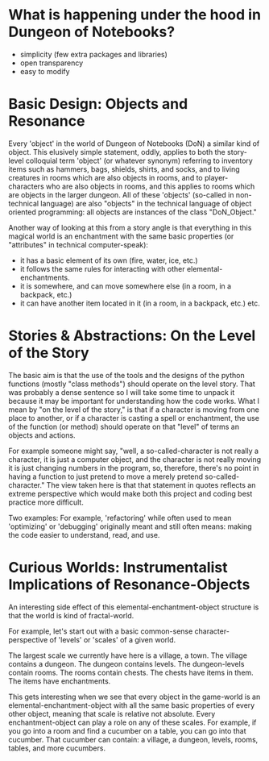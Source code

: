 # What is happening under the hood in Dungeon of Notebooks?

- simplicity (few extra packages and libraries)
- open transparency
- easy to modify


# Basic Design: Objects and Resonance

Every 'object' in the world of Dungeon of Notebooks (DoN) a similar kind of object. This elusively simple statement, oddly, applies to both the story-level colloquial term 'object' (or whatever synonym) referring to inventory items such as hammers, bags, shields, shirts, and socks, and to living creatures in rooms which are also objects in rooms, and to player-characters who are also objects in rooms, and this applies to rooms which are objects in the larger dungeon. All of these 'objects' (so-called in non-technical language) are also "objects" in the technical language of object oriented programming: all objects are instances of the class "DoN_Object." 

Another way of looking at this from a story angle is that everything in this magical world is an enchantment with the same basic properties (or "attributes" in technical computer-speak):
- it has a basic element of its own (fire, water, ice, etc.)
- it follows the same rules for interacting with other elemental-enchantments.
- it is somewhere, and can move somewhere else (in a room, in a backpack, etc.)
- it can have another item located in it (in a room, in a backpack, etc.)
etc.



# Stories & Abstractions: On the Level of the Story

The basic aim is that the use of the tools and the designs of the python functions (mostly "class methods") should operate on the level story. That was probably a dense sentence so I will take some time to unpack it because it may be important for understanding how the code works. What I mean by "on the level of the story," is that if a character is moving from one place to another, or if a character is casting a  spell or enchantment, the use of the function (or method) should operate on that "level" of terms an objects and actions. 

For example someone might say, "well, a so-called-character is not really a character, it is just a computer object, and the character is not really moving it is just changing numbers in the program, so, therefore, there's no point in having a function to just pretend to move a merely pretend so-called-character." The view taken here is that that statement in quotes reflects an extreme perspective which would make both this project and coding best practice more difficult. 


Two examples: For example, 'refactoring' while often used to mean 'optimizing' or 'debugging' originally meant and still often means: making the code easier to understand, read, and use. 




# Curious Worlds: Instrumentalist Implications of Resonance-Objects

An interesting side effect of this elemental-enchantment-object structure is that the world is kind of fractal-world. 

For example, let's start out with a basic common-sense character-perspective of 'levels' or 'scales' of a given world. 

The largest scale we currently have here is a village, a town.
The village contains a dungeon. 
The dungeon contains levels.
The dungeon-levels contain rooms.
The rooms contain chests.
The chests have items in them.
The items have enchantments. 

This gets interesting when we see that every object in the game-world is an elemental-enchantment-object with all the same basic properties of every other object, meaning that scale is relative not absolute. Every enchantment-object can play a role on any of these scales. For example, if you go into a room and find a cucumber on a table, you can go into that cucumber. That cucumber can contain: a village, a dungeon, levels, rooms, tables, and more cucumbers. 

